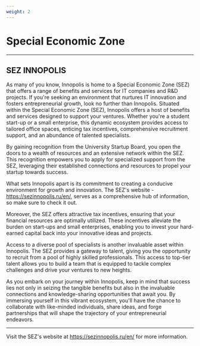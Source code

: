 ```yaml
---
weight: 2
---
```

  

# **Special Economic Zone**
---
## **SEZ INNOPOLIS** 

As many of you know, Innopolis is home to a Special Economic Zone (SEZ) that offers a range of benefits and services for IT companies and R&D projects. If you're seeking an environment that nurtures IT innovation and fosters entrepreneurial growth, look no further than Innopolis. Situated within the Special Economic Zone (SEZ), Innopolis offers a host of benefits and services designed to support your ventures. Whether you're a student start-up or a small enterprise, this dynamic ecosystem provides access to tailored office spaces, enticing tax incentives, comprehensive recruitment support, and an abundance of talented specialists.

By gaining recognition from the University Startup Board, you open the doors to a wealth of resources and an extensive network within the SEZ. This recognition empowers you to apply for specialized support from the SEZ, leveraging their established connections and resources to propel your startup towards success.

What sets Innopolis apart is its commitment to creating a conducive environment for growth and innovation. The SEZ's website - https://sezinnopolis.ru/en/, serves as a comprehensive hub of information, so make sure to check it out.

Moreover, the SEZ offers attractive tax incentives, ensuring that your financial resources are optimally utilized. These incentives alleviate the burden on start-ups and small enterprises, enabling you to invest your hard-earned capital back into your innovative ideas and projects.

Access to a diverse pool of specialists is another invaluable asset within Innopolis. The SEZ provides a gateway to talent, giving you the opportunity to recruit from a pool of highly skilled professionals. This access to top-tier talent allows you to build a team that is equipped to tackle complex challenges and drive your ventures to new heights.

As you embark on your journey within Innopolis, keep in mind that success lies not only in seizing the tangible benefits but also in the invaluable connections and knowledge-sharing opportunities that await you. By immersing yourself in this vibrant ecosystem, you'll have the chance to collaborate with like-minded individuals, share ideas, and forge partnerships that will shape the trajectory of your entrepreneurial endeavors.

---

Visit the SEZ's website at https://sezinnopolis.ru/en/ for more information. 
